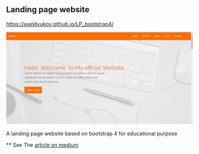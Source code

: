 ## Landing page website 

https://aseldyukov.github.io/LP_bootstrap4/

![preview](images/preview.gif)

A landing page website based on bootstrap 4 for educational purpose 

** See The [article on medium ](https://medium.com/@hayanisaid1995/learn-bootstrap-4-in-30-minute-by-building-a-landing-page-website-guide-for-beginners-f64e03833f33) 
